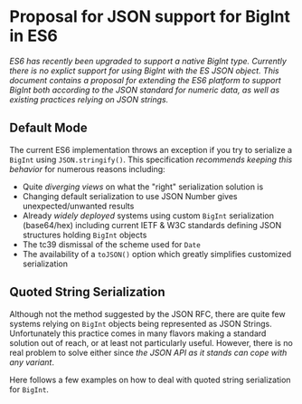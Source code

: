 # Proposal for JSON support for BigInt in ES6
_ES6 has recently been upgraded to support a native BigInt type. Currently there is
no explict support for using BigInt with the ES JSON object.
This document contains a proposal for extending the ES6 platform to support BigInt both according to
the JSON standard for numeric data, as well as existing practices relying on JSON strings._

## Default Mode
The current ES6 implementation throws an exception if you try to serialize a `BigInt` using `JSON.stringify()`.  This specification _recommends keeping this behavior_ for numerous reasons including:
- Quite _diverging views_ on what the "right" serialization solution is
- Changing default serialization to use JSON Number gives unexpected/unwanted results
- Already _widely deployed_ systems using custom `BigInt` serialization (base64/hex) including 
current IETF & W3C standards defining JSON structures holding `BigInt` objects
- The tc39 dismissal of the scheme used for `Date`
- The availability of a `toJSON()` option which greatly simplifies customized serialization

 ## Quoted String Serialization
 Although not the method suggested by the JSON RFC, there are quite few systems relying
 on `BigInt` objects being represented as JSON Strings.  Unfortunately this practice comes in many flavors
 making a standard solution out of reach, or at least not particularly useful. However, there is
 no real problem to solve either since _the JSON API as it stands can cope with any variant_.
 
 Here follows a few examples on how to deal with quoted string serialization for `BigInt`. 
